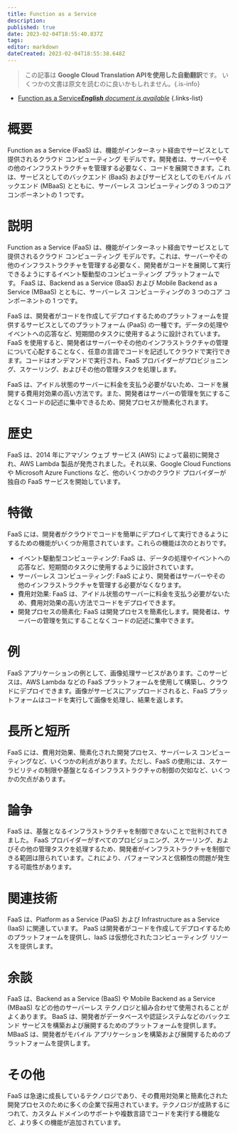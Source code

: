 ```yaml
---
title: Function as a Service
description: 
published: true
date: 2023-02-04T18:55:40.837Z
tags: 
editor: markdown
dateCreated: 2023-02-04T18:55:38.648Z
---
```


> この記事は **Google Cloud Translation APIを使用した自動翻訳**です。
いくつかの文書は原文を読むのに良いかもしれません。{.is-info}



- [Function as a Service***English** document is available*](/en/Knowledge-base/Dictionary/function-as-a-service)
{.links-list}


# 概要
Function as a Service (FaaS) は、機能がインターネット経由でサービスとして提供されるクラウド コンピューティング モデルです。開発者は、サーバーやその他のインフラストラクチャを管理する必要なく、コードを展開できます。これは、サービスとしてのバックエンド (BaaS) およびサービスとしてのモバイル バックエンド (MBaaS) とともに、サーバーレス コンピューティングの 3 つのコア コンポーネントの 1 つです。

# 説明
Function as a Service (FaaS) は、機能がインターネット経由でサービスとして提供されるクラウド コンピューティング モデルです。これは、サーバーやその他のインフラストラクチャを管理する必要なく、開発者がコードを展開して実行できるようにするイベント駆動型のコンピューティング プラットフォームです。 FaaS は、Backend as a Service (BaaS) および Mobile Backend as a Service (MBaaS) とともに、サーバーレス コンピューティングの 3 つのコア コンポーネントの 1 つです。

FaaS は、開発者がコードを作成してデプロイするためのプラットフォームを提供するサービスとしてのプラットフォーム (PaaS) の一種です。データの処理やイベントへの応答など、短期間のタスクに使用するように設計されています。 FaaS を使用すると、開発者はサーバーやその他のインフラストラクチャの管理について心配することなく、任意の言語でコードを記述してクラウドで実行できます。コードはオンデマンドで実行され、FaaS プロバイダーがプロビジョニング、スケーリング、およびその他の管理タスクを処理します。

FaaS は、アイドル状態のサーバーに料金を支払う必要がないため、コードを展開する費用対効果の高い方法です。また、開発者はサーバーの管理を気にすることなくコードの記述に集中できるため、開発プロセスが簡素化されます。

# 歴史
FaaS は、2014 年にアマゾン ウェブ サービス (AWS) によって最初に開発され、AWS Lambda 製品が発売されました。それ以来、Google Cloud Functions や Microsoft Azure Functions など、他のいくつかのクラウド プロバイダーが独自の FaaS サービスを開始しています。

# 特徴
FaaS には、開発者がクラウドでコードを簡単にデプロイして実行できるようにするための機能がいくつか用意されています。これらの機能は次のとおりです。

- イベント駆動型コンピューティング: FaaS は、データの処理やイベントへの応答など、短期間のタスクに使用するように設計されています。
- サーバーレス コンピューティング: FaaS により、開発者はサーバーやその他のインフラストラクチャを管理する必要がなくなります。
- 費用対効果: FaaS は、アイドル状態のサーバーに料金を支払う必要がないため、費用対効果の高い方法でコードをデプロイできます。
- 開発プロセスの簡素化: FaaS は開発プロセスを簡素化します。開発者は、サーバーの管理を気にすることなくコードの記述に集中できます。

# 例
FaaS アプリケーションの例として、画像処理サービスがあります。このサービスは、AWS Lambda などの FaaS プラットフォームを使用して構築し、クラウドにデプロイできます。画像がサービスにアップロードされると、FaaS プラットフォームはコードを実行して画像を処理し、結果を返します。

# 長所と短所
FaaS には、費用対効果、簡素化された開発プロセス、サーバーレス コンピューティングなど、いくつかの利点があります。ただし、FaaS の使用には、スケーラビリティの制限や基盤となるインフラストラクチャの制御の欠如など、いくつかの欠点があります。

# 論争
FaaS は、基盤となるインフラストラクチャを制御できないことで批判されてきました。 FaaS プロバイダーがすべてのプロビジョニング、スケーリング、およびその他の管理タスクを処理するため、開発者がインフラストラクチャを制御できる範囲は限られています。これにより、パフォーマンスと信頼性の問題が発生する可能性があります。

# 関連技術
FaaS は、Platform as a Service (PaaS) および Infrastructure as a Service (IaaS) に関連しています。 PaaS は開発者がコードを作成してデプロイするためのプラットフォームを提供し、IaaS は仮想化されたコンピューティング リソースを提供します。

# 余談
FaaS は、Backend as a Service (BaaS) や Mobile Backend as a Service (MBaaS) などの他のサーバーレス テクノロジと組み合わせて使用されることがよくあります。 BaaS は、開発者がデータベースや認証システムなどのバックエンド サービスを構築および展開するためのプラットフォームを提供します。 MBaaS は、開発者がモバイル アプリケーションを構築および展開するためのプラットフォームを提供します。

# その他
FaaS は急速に成長しているテクノロジであり、その費用対効果と簡素化された開発プロセスのために多くの企業で採用されています。テクノロジが成熟するにつれて、カスタム ドメインのサポートや複数言語でコードを実行する機能など、より多くの機能が追加されています。